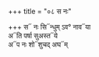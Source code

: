 +++
title = "०८ स नः"

+++
स᳓ नः सि᳓न्धुम् ऽव° नाव᳓या  
अ᳓ति पर्षा सुअस्त᳓ये  
अ᳓प नः शो᳓शुचद् अघ᳓म्